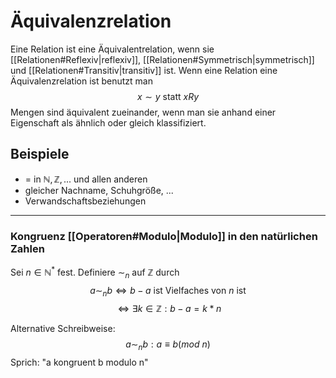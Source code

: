 # Äquivalenzrelation
Eine Relation ist eine Äquivalentrelation, wenn sie [[Relationen#Reflexiv|reflexiv]], [[Relationen#Symmetrisch|symmetrisch]] und [[Relationen#Transitiv|transitiv]] ist.
Wenn eine Relation eine Äquivalenzrelation ist benutzt man
$$x\sim y\text{ statt }xRy$$
Mengen sind äquivalent zueinander, wenn man sie anhand einer Eigenschaft als ähnlich oder gleich klassifiziert.
## Beispiele
- $=$ in $\mathbb{N,Z,...}$ und allen anderen
- gleicher Nachname, Schuhgröße, ...
- Verwandschaftsbeziehungen

---
### Kongruenz [[Operatoren#Modulo|Modulo]] in den natürlichen Zahlen
Sei $n\in\mathbb{N^*}$ fest. Definiere $\sim_n$ auf $\mathbb{Z}$ durch
$$a\sim_n b\Leftrightarrow b-a\text{ ist Vielfaches von }n\text{ ist}$$
$$\Leftrightarrow\exists k\in\mathbb{Z}:b-a=k*n$$

Alternative Schreibweise:
$$a\sim_n b:a\equiv b(mod\text{ }n)$$
Sprich: "a kongruent b modulo n"